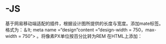 # -JS
基于网易移动端适配的插件，根据设计图所提供的长度与宽度。添加mate标签。格式为：＆lt; meta name =“design”content =“design-width = 750，max-width = 750”> 。将像素PX单位按百分比转为REM
在HTML上添加：<meta name="design" content="design-width=750,max-width=750">
